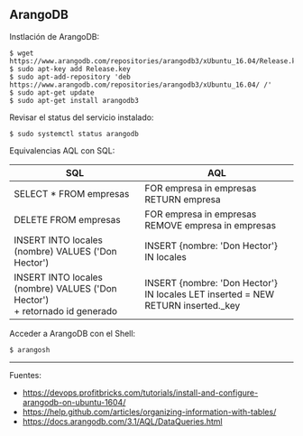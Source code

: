 ## ArangoDB

Instlación de ArangoDB:

    $ wget https://www.arangodb.com/repositories/arangodb3/xUbuntu_16.04/Release.key
    $ sudo apt-key add Release.key
    $ sudo apt-add-repository 'deb https://www.arangodb.com/repositories/arangodb3/xUbuntu_16.04/ /'
    $ sudo apt-get update
    $ sudo apt-get install arangodb3

Revisar el status del servicio instalado:

    $ sudo systemctl status arangodb

Equivalencias AQL con SQL:

| SQL  | AQL |
| ---- |---- |
| SELECT * FROM empresas      | FOR empresa in empresas <br>RETURN empresa |
| DELETE FROM empresas      | FOR empresa in empresas <br>REMOVE empresa in empresas |
| INSERT INTO locales (nombre) VALUES ('Don Hector')| INSERT {nombre: 'Don Hector'} IN locales 
| INSERT INTO locales (nombre) VALUES ('Don Hector')<br> + retornado id generado| INSERT {nombre: 'Don Hector'} IN locales LET inserted = NEW <br> RETURN inserted._key

Acceder a ArangoDB con el Shell:

    $ arangosh

---

Fuentes:

+ https://devops.profitbricks.com/tutorials/install-and-configure-arangodb-on-ubuntu-1604/
+ https://help.github.com/articles/organizing-information-with-tables/
+ https://docs.arangodb.com/3.1/AQL/DataQueries.html